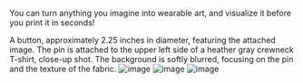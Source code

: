 You can turn anything you imagine into wearable art, and visualize it before you print it in seconds!

A button, approximately 2.25 inches in diameter, featuring the attached image. The pin is attached to the upper left side of a heather gray crewneck T-shirt, close-up shot. 
The background is softly blurred, focusing on the pin and the texture of the fabric.
![image](https://github.com/user-attachments/assets/81a6a917-d4c3-4434-88e6-aa919f381aec)
![image](https://github.com/user-attachments/assets/587b3e10-abed-4f4c-a049-91e282de0d59)
![image](https://github.com/user-attachments/assets/6806fe7e-fed5-4896-b108-8259282d6541)
